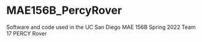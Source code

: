 # MAE156B_PercyRover
Software and code used in the UC San Diego MAE 156B Spring 2022 Team 17 PERCY Rover 
